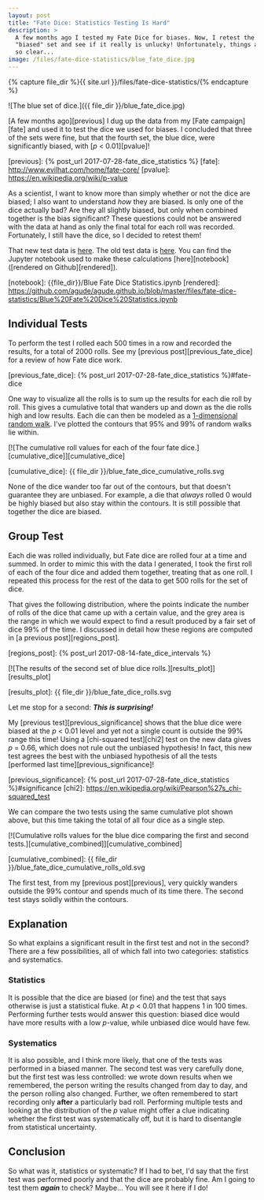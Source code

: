```yaml
---
layout: post
title: "Fate Dice: Statistics Testing Is Hard"
description: >
  A few months ago I tested my Fate Dice for biases. Now, I retest the
  "biased" set and see if it really is unlucky! Unfortunately, things aren't
  so clear...
image: /files/fate-dice-statistics/blue_fate_dice.jpg
---
```


{% capture file_dir %}{{ site.url }}/files/fate-dice-statistics/{% endcapture %}

![The blue set of dice.]({{ file_dir }}/blue_fate_dice.jpg)

[A few months ago][previous] I dug up the data from my [Fate campaign][fate]
and used it to test the dice we used for biases. I concluded that three of the
sets were fine, but that the fourth set, the blue dice, were significantly biased, with [_p_ <
0.01][pvalue]!

[previous]: {% post_url 2017-07-28-fate_dice_statistics %}
[fate]: http://www.evilhat.com/home/fate-core/
[pvalue]: https://en.wikipedia.org/wiki/p-value

As a scientist, I want to know more than simply whether or not the dice are
biased; I also want to understand *how* they are biased. Is only one of the
dice actually bad? Are they all slightly biased, but only when combined
together is the bias significant? These questions could not be answered with
the data at hand as only the final total for each roll was recorded.
Fortunately, I still have the dice, so I decided to retest them!

That new test data is [here][new_data]. The old test data is [here][old_data].
You can find the Jupyter notebook used to make these calculations
[here][notebook] ([rendered on Github][rendered]). 

[new_data]: {{file_dir}}/blue_fate_dice_rolls.csv
[old_data]: {{file_dir}}/fate_dice_data.csv
[notebook]: {{file_dir}}/Blue Fate Dice Statistics.ipynb
[rendered]: https://github.com/agude/agude.github.io/blob/master/files/fate-dice-statistics/Blue%20Fate%20Dice%20Statistics.ipynb

## Individual Tests

To perform the test I rolled each 500 times in a row and recorded
the results, for a total of 2000 rolls. See my [previous post][previous_fate_dice] 
for a review of how Fate dice work.

[previous_fate_dice]: {% post_url 2017-07-28-fate_dice_statistics %}#fate-dice

One way to visualize all the rolls is to sum up the results for each die roll
by roll. This gives a cumulative total that wanders up and down as the die
rolls high and low results. Each die can then be modeled as a [1-dimensional
random walk][random_walk]. I've plotted the contours that 95% and 99% of
random walks lie within.

[random_walk]: https://en.wikipedia.org/wiki/Random_walk

[![The cumulative roll values for each of the four fate dice.][cumulative_dice]][cumulative_dice]

[cumulative_dice]: {{ file_dir }}/blue_fate_dice_cumulative_rolls.svg

None of the dice wander too far out of the contours, but that doesn't
guarantee they are unbiased. For example, a die that _always_ rolled 0 would
be highly biased but also stay within the contours. It is still possible that
together the dice are biased.

## Group Test

Each die was rolled individually, but Fate dice are rolled four at a time and
summed. In order to mimic this with the data I generated, I took the first
roll of each of the four dice and added them together, treating that as one
roll. I repeated this process for the rest of the data to get 500 rolls for
the set of dice.

That gives the following distribution, where the points indicate the number
of rolls of the dice that came up with a certain value, and the grey area is
the range in which we would expect to find a result produced by a fair set of
dice 99% of the time. I discussed in detail how these regions are computed in
[a previous post][regions_post].

[regions_post]: {% post_url 2017-08-14-fate_dice_intervals %}

[![The results of the second set of blue dice rolls.][results_plot]][results_plot]

[results_plot]: {{ file_dir }}/blue_fate_dice_rolls.svg

Let me stop for a second: _**This is surprising!**_

My [previous test][previous_significance] shows that the blue dice were biased
at the _p_ < 0.01 level and yet not a single count is outside the 99% range
this time! Using a [chi-squared test][chi2] test on the new data gives _p_ =
0.66, which does not rule out the unbiased hypothesis! In fact, this new test
agrees the best with the unbiased hypothesis of all the tests [performed last
time][previous_significance]!

[previous_significance]: {% post_url 2017-07-28-fate_dice_statistics %}#significance
[chi2]: https://en.wikipedia.org/wiki/Pearson%27s_chi-squared_test

We can compare the two tests using the same cumulative plot shown above, but
this time taking the total of all four dice as a single step.

[![Cumulative rolls values for the blue dice comparing the first and second tests.][cumulative_combined]][cumulative_combined]

[cumulative_combined]: {{ file_dir }}/blue_fate_dice_cumulative_rolls_old.svg

The first test, from my [previous post][previous], very quickly wanders
outside the 99% contour and spends much of its time there. The second test
stays solidly within the contours.

## Explanation

So what explains a significant result in the first test and not in the second?
There are a few possibilities, all of which fall into two categories:
statistics and systematics.

### Statistics

It is possible that the dice are biased (or fine) and the test that says
otherwise is just a statistical fluke. At _p_ < 0.01 that happens 1 in 100
times. Performing further tests would answer this question: biased dice would
have more results with a low _p_-value, while unbiased dice would have few.

### Systematics

It is also possible, and I think more likely, that one of the tests was
performed in a biased manner. The second test was very carefully done, but the
first test was less controlled: we wrote down results when we remembered, the
person writing the results changed from day to day, and the person rolling
also changed. Further, we often remembered to start recording only **after** a
particularly bad roll. Performing multiple tests and looking at the
distribution of the _p_ value might offer a clue indicating whether the first
test was systematically off, but it is hard to disentangle from statistical
uncertainty.

## Conclusion

So what was it, statistics or systematic? If I had to bet, I'd say that the
first test was performed poorly and that the dice are probably fine. Am I
going to test them _**again**_ to check? Maybe... You will see it here if I
do!
